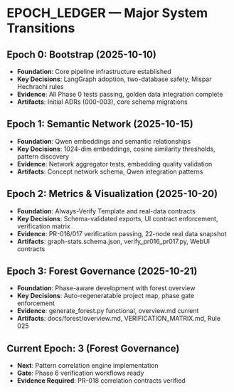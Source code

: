# EPOCH_LEDGER — Major System Transitions

## Epoch 0: Bootstrap (2025-10-10)

- **Foundation**: Core pipeline infrastructure established
- **Key Decisions**: LangGraph adoption, two-database safety, Mispar Hechrachi rules
- **Evidence**: All Phase 0 tests passing, golden data integration complete
- **Artifacts**: Initial ADRs (000-003), core schema migrations

## Epoch 1: Semantic Network (2025-10-15)

- **Foundation**: Qwen embeddings and semantic relationships
- **Key Decisions**: 1024-dim embeddings, cosine similarity thresholds, pattern discovery
- **Evidence**: Network aggregator tests, embedding quality validation
- **Artifacts**: Concept network schema, Qwen integration patterns

## Epoch 2: Metrics & Visualization (2025-10-20)

- **Foundation**: Always-Verify Template and real-data contracts
- **Key Decisions**: Schema-validated exports, UI contract enforcement, verification matrix
- **Evidence**: PR-016/017 verification passing, 22-node real data snapshot
- **Artifacts**: graph-stats.schema.json, verify_pr016_pr017.py, WebUI contracts

## Epoch 3: Forest Governance (2025-10-21)

- **Foundation**: Phase-aware development with forest overview
- **Key Decisions**: Auto-regeneratable project map, phase gate enforcement
- **Evidence**: generate_forest.py functional, overview.md current
- **Artifacts**: docs/forest/overview.md, VERIFICATION_MATRIX.md, Rule 025

## Current Epoch: 3 (Forest Governance)

- **Next**: Pattern correlation engine implementation
- **Gate**: Phase 6 verification workflows ready
- **Evidence Required**: PR-018 correlation contracts verified
